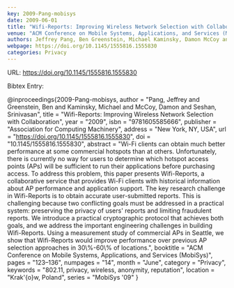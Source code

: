 ```yaml
---
key: 2009-Pang-mobisys
date: 2009-06-01
title: "Wifi-Reports: Improving Wireless Network Selection with Collaboration"
venue: "ACM Conference on Mobile Systems, Applications, and Services (MobiSys)"
authors: Jeffrey Pang, Ben Greenstein, Michael Kaminsky, Damon McCoy and Srinivasan Seshan
webpage: https://doi.org/10.1145/1555816.1555830
categories: Privacy
---
```


URL: https://doi.org/10.1145/1555816.1555830

Bibtex Entry:

@inproceedings{2009-Pang-mobisys,
    author = "Pang, Jeffrey and Greenstein, Ben and Kaminsky, Michael and McCoy, Damon and Seshan, Srinivasan",
    title = "Wifi-Reports: Improving Wireless Network Selection with Collaboration",
    year = "2009",
    isbn = "9781605585666",
    publisher = "Association for Computing Machinery",
    address = "New York, NY, USA",
    url = "https://doi.org/10.1145/1555816.1555830",
    doi = "10.1145/1555816.1555830",
    abstract = "Wi-Fi clients can obtain much better performance at some commercial hotspots than at others. Unfortunately, there is currently no way for users to determine which hotspot access points (APs) will be sufficient to run their applications before purchasing access. To address this problem, this paper presents Wifi-Reports, a collaborative service that provides Wi-Fi clients with historical information about AP performance and application support. The key research challenge in Wifi-Reports is to obtain accurate user-submitted reports. This is challenging because two conflicting goals must be addressed in a practical system: preserving the privacy of users' reports and limiting fraudulent reports. We introduce a practical cryptographic protocol that achieves both goals, and we address the important engineering challenges in building Wifi-Reports. Using a measurement study of commercial APs in Seattle, we show that Wifi-Reports would improve performance over previous AP selection approaches in 30\\%-60\\% of locations.",
    booktitle = "ACM Conference on Mobile Systems, Applications, and Services (MobiSys)",
    pages = "123–136",
    numpages = "14",
    month = "June",
    category = "Privacy",
    keywords = "802.11, privacy, wireless, anonymity, reputation",
    location = "Krak\'{o}w, Poland",
    series = "MobiSys '09"
}

